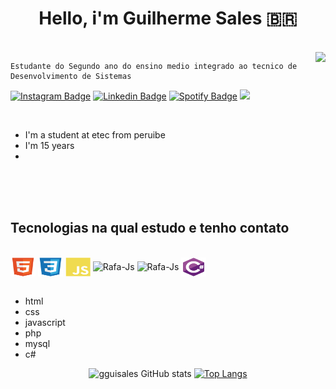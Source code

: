  <h1 align ="center">  Hello, i'm Guilherme Sales 🇧🇷</h1>
 <br>
<img src="https://media3.giphy.com/media/ge7l7e5EiHUYI3e71P/giphy.gif?cid=ecf05e4725p7q7gtoz9zzcs3ryr4oyzp1n6fbl250oibsjmk&rid=giphy.gif&ct=g" align = "right">



 
 ```
Estudante do Segundo ano do ensino medio integrado ao tecnico de Desenvolvimento de Sistemas
```

[![Instagram Badge](https://img.shields.io/badge/-instagram-red?style=for-the-badge&logo=instagram&logoColor=white&link=https://github.com/arthurspk)](https://www.instagram.com/guilhermesales26)
[![Linkedin Badge](https://img.shields.io/badge/-Linkedin-blue?style=for-the-badge&logo=Linkedin&logoColor=white&link=https://github.com/arthurspk)](https://www.linkedin.com/in/guilherme-sales-428b7a237/)
[![Spotify Badge](https://img.shields.io/badge/-Spotify-3bb34b?style=for-the-badge&logo=Spotify&logoColor=161f16&link=https://github.com/arthurspk)](https://open.spotify.com/user/ni8gvrrrmksrrym3eax5ii8gh)
  <a href = "mailto:guiguisalesaraujo@gmail.com"><img src="https://img.shields.io/badge/-Gmail-%23333?style=for-the-badge&logo=gmail&logoColor=white" target="_blank"></a>

<br>
<ul>
 <li>I'm a student at etec from peruibe</li>
 <li>I'm 15 years</li>
 <li></li>
 
</ul>

<br>
<br>
<br>

<h2> Tecnologias na qual estudo e tenho contato </h2>
<div style="display: inline_block"><br>
  <img align="center" alt="Rafa-HTML" height="30" width="40" src="https://raw.githubusercontent.com/devicons/devicon/master/icons/html5/html5-original.svg">
  <img align="center" alt="Rafa-CSS" height="30" width="40" src="https://raw.githubusercontent.com/devicons/devicon/master/icons/css3/css3-original.svg">
  <img align="center" alt="Rafa-Js" height="30" width="40" src="https://raw.githubusercontent.com/devicons/devicon/master/icons/javascript/javascript-plain.svg">
  <img align="center" alt="Rafa-Js" height="30" width="40" src="https://cdn.jsdelivr.net/gh/devicons/devicon/icons/php/php-original.svg">
  <img align="center" alt="Rafa-Js" height="30" width="40" src="https://cdn.jsdelivr.net/gh/devicons/devicon/icons/mysql/mysql-original.svg">
  <img align="center" alt="Rafa-Csharp" height="30" width="40" src="https://raw.githubusercontent.com/devicons/devicon/master/icons/csharp/csharp-original.svg">

</div>
 <br>
 
<ul>
 <li>html</li>
 <li>css</li>
 <li>javascript</li>
 <li>php</li>
 <li>mysql</li>
 <li>c#</li>
</ul>
 
<div align="center"> 
 
 ![gguisales GitHub stats](https://github-readme-stats.vercel.app/api?username=gguisales&show_icons=true&theme=gotham)
 [![Top Langs](https://github-readme-stats.vercel.app/api/top-langs/?username=gguisales&layout=count=true&theme=gotham)](https://github.com/gguisales/github-readme-stats)
 
</div>

 
